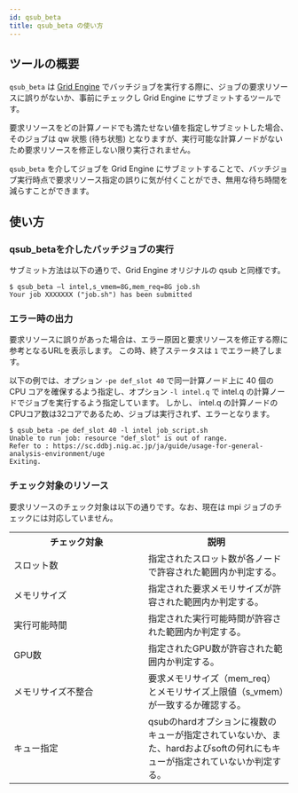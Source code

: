 ```yaml
---
id: qsub_beta
title: qsub_beta の使い方
---
```


## ツールの概要

`qsub_beta` は [Grid Engine](/software/grid_engine) でバッチジョブを実行する際に、ジョブの要求リソースに誤りがないか、事前にチェックし Grid Engine にサブミットするツールです。

要求リソースをどの計算ノードでも満たせない値を指定しサブミットした場合、そのジョブは qw 状態 (待ち状態) となりますが、実行可能な計算ノードがないため要求リソースを修正しない限り実行されません。

`qsub_beta` を介してジョブを Grid Engine にサブミットすることで、バッチジョブ実行時点で要求リソース指定の誤りに気が付くことができ、無用な待ち時間を減らすことができます。

## 使い方

### qsub_betaを介したバッチジョブの実行

サブミット方法は以下の通りで、Grid Engine オリジナルの qsub と同様です。

```
$ qsub_beta –l intel,s_vmem=8G,mem_req=8G job.sh
Your job XXXXXXX ("job.sh") has been submitted
```

### エラー時の出力

要求リソースに誤りがあった場合は、エラー原因と要求リソースを修正する際に参考となるURLを表示します。
この時、終了ステータスは `1` でエラー終了します。

以下の例では、オプション `-pe def_slot 40` で同一計算ノード上に 40 個の CPU コアを確保するよう指定し、オプション `-l intel.q` で intel.q の計算ノードでジョブを実行するよう指定しています。
しかし、 intel.q の計算ノードのCPUコア数は32コアであるため、ジョブは実行されず、エラーとなります。

```
$ qsub_beta -pe def_slot 40 -l intel job_script.sh
Unable to run job: resource "def_slot" is out of range.
Refer to : https://sc.ddbj.nig.ac.jp/ja/guide/usage-for-general-analysis-environment/uge
Exiting.
```

### チェック対象のリソース

要求リソースのチェック対象は以下の通りです。なお、現在は mpi ジョブのチェックには対応していません。

<table>
	<tr>
		<th width="300">チェック対象</th>
		<th width="300">説明</th>
	</tr>
	<tr>
		<td>スロット数</td>
		<td>指定されたスロット数が各ノードで許容された範囲内か判定する。</td>
	</tr>
	<tr>
		<td>メモリサイズ</td>
		<td>指定された要求メモリサイズが許容された範囲内か判定する。</td>
	</tr>
	<tr>
		<td>実行可能時間</td>
		<td>指定された実行可能時間が許容された範囲内か判定する。</td>
	</tr>
	<tr>
		<td>GPU数</td>
		<td>指定されたGPU数が許容された範囲内か判定する。</td>
	</tr>
	<tr>
		<td>メモリサイズ不整合</td>
		<td>要求メモリサイズ（mem_req）とメモリサイズ上限値（s_vmem）が一致するか確認する。</td>
	</tr>
	<tr>
		<td>キュー指定</td>
		<td>qsubのhardオプションに複数のキューが指定されていないか、また、hardおよびsoftの何れにもキューが指定されていないか判定する。</td>
	</tr>
</table>
